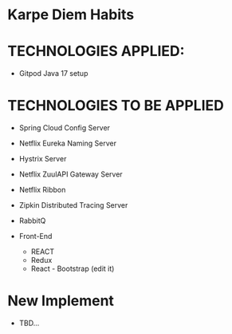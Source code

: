 # Karpe Diem Habits

# TECHNOLOGIES APPLIED:

- Gitpod Java 17 setup

# TECHNOLOGIES TO BE APPLIED

- Spring Cloud Config Server
- Netflix Eureka Naming Server
- Hystrix Server
- Netflix ZuulAPI Gateway Server
- Netflix Ribbon
- Zipkin Distributed Tracing Server
- RabbitQ

- Front-End
    - REACT 
    - Redux
    - React - Bootstrap (edit it)

# New Implement

- TBD...
